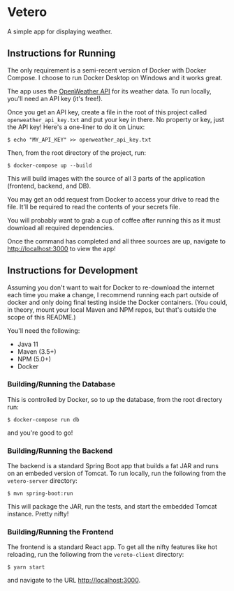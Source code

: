 # Vetero

A simple app for displaying weather.

## Instructions for Running

The only requirement is a semi-recent version of Docker with Docker Compose. I choose to run Docker Desktop on Windows and it works great.

The app uses the [OpenWeather API](https://openweathermap.org/) for its weather data. To run locally, you'll need an API key (it's free!).

Once you get an API key, create a file in the root of this project called `openweather_api_key.txt` and put your key in there. No property or key, just the API key! Here's a one-liner to do it on Linux:

```
$ echo "MY_API_KEY" >> openweather_api_key.txt
```

Then, from the root directory of the project, run:

```
$ docker-compose up --build
```

This will build images with the source of all 3 parts of the application (frontend, backend, and DB).

You may get an odd request from Docker to access your drive to read the file. It'll be required to read the contents of your secrets file.

You will probably want to grab a cup of coffee after running this as it must download all required dependencies.

Once the command has completed and all three sources are up, navigate to [http://localhost:3000](http://localhost:3000) to view the app!

## Instructions for Development

Assuming you don't want to wait for Docker to re-download the internet each time you make a change, I recommend running each part outside of docker and only doing final testing inside the Docker containers. (You could, in theory, mount your local Maven and NPM repos, but that's outside the scope of this README.)

You'll need the following:

- Java 11
- Maven (3.5+)
- NPM (5.0+)
- Docker

### Building/Running the Database

This is controlled by Docker, so to up the database, from the root directory run:

```
$ docker-compose run db
```

and you're good to go!

### Building/Running the Backend

The backend is a standard Spring Boot app that builds a fat JAR and runs on an embeded version of Tomcat. To run locally, run the following from the `vetero-server` directory:

```
$ mvn spring-boot:run
```

This will package the JAR, run the tests, and start the embedded Tomcat instance. Pretty nifty!

### Building/Running the Frontend

The frontend is a standard React app. To get all the nifty features like hot reloading, run the following from the `vereto-client` directory:

```
$ yarn start
```

and navigate to the URL [http://localhost:3000](http://localhost:3000).
